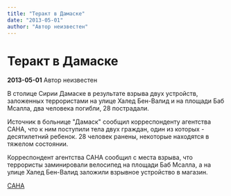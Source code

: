 ```yaml
---
title: "Теракт в Дамаске"
date: "2013-05-01"
author: "Автор неизвестен"
---
```


# Теракт в Дамаске

**2013-05-01** Автор неизвестен

В столице Сирии Дамаске в результате взрыва двух устройств, заложенных террористами на улице Халед Бен-Валид и на площади Баб Мсалла, два человека погибли, 28 пострадали.

Источник в больнице "Дамаск" сообщил корреспонденту агентства САНА, что к ним поступили тела двух граждан, один из которых - десятилетний ребенок. 28 человек ранены, некоторые находятся в тяжелом состоянии.

Корреспондент агентства САНА сообщил с места взрыва, что террористы заминировали велосипед на площади Баб Мсалла, а на улице Халед Бен-Валид заложили взрывное устройство в магазин.

[САНА](http://sana.sy/rus/341/2013/05/01/480211.htm)